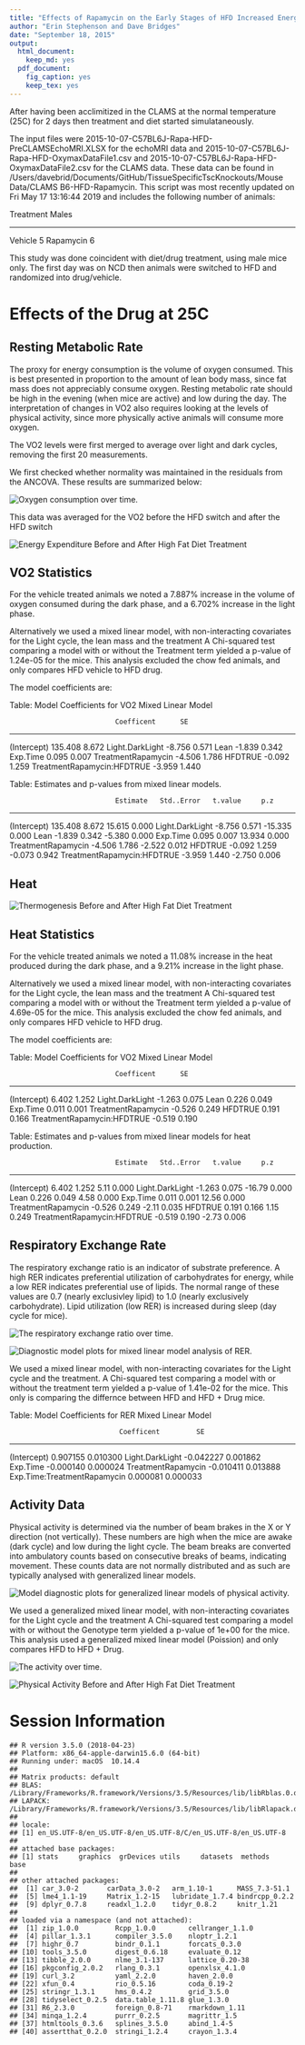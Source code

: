```yaml
---
title: "Effects of Rapamycin on the Early Stages of HFD Increased Energy Expenditure - Dont trust the statistics in this version"
author: "Erin Stephenson and Dave Bridges"
date: "September 18, 2015"
output:
  html_document:
    keep_md: yes
  pdf_document:
    fig_caption: yes
    keep_tex: yes
---
```






After having been acclimitized in the CLAMS at the normal temperature (25C) for 2 days then treatment and diet started simulataneously. 


The input files were 2015-10-07-C57BL6J-Rapa-HFD-PreCLAMSEchoMRI.XLSX for the echoMRI data and 2015-10-07-C57BL6J-Rapa-HFD-OxymaxDataFile1.csv  and 2015-10-07-C57BL6J-Rapa-HFD-OxymaxDataFile2.csv for the CLAMS data.  These data can be found in /Users/davebrid/Documents/GitHub/TissueSpecificTscKnockouts/Mouse Data/CLAMS B6-HFD-Rapamycin.  This script was most recently updated on Fri May 17 13:16:44 2019 and includes the following number of animals:


Treatment    Males
----------  ------
Vehicle          5
Rapamycin        6

This study was done coincident with diet/drug treatment, using male mice only.  The first day was on NCD then animals were switched to HFD and randomized into drug/vehicle.

# Effects of the Drug at 25C



## Resting Metabolic Rate

The proxy for energy consumption is the volume of oxygen consumed.  This is best presented in proportion to the amount of lean body mass, since fat mass does not appreciably consume oxygen.  Resting metabolic rate should be high in the evening (when mice are active) and low during the day.  The interpretation of changes in VO2 also requires looking at the levels of physical activity, since more physically active animals will consume more oxygen.

The VO2 levels were first merged to average over light and dark cycles, removing the first 20 measurements.  




We first checked whether normality was maintained in the residuals from the ANCOVA.  These results are summarized below:


![Oxygen consumption over time.](figures/vo2-time-course-1.png)

This data was averaged for the VO2 before the HFD switch and after the HFD switch

![Energy Expenditure Before and After High Fat Diet Treatment](figures/vo2-barplot-1.png)


## VO2 Statistics

For the vehicle treated animals we noted a 7.887% increase in the volume of oxygen consumed during the dark phase, and a 6.702% increase in the light phase.

Alternatively we used a mixed linear model, with non-interacting covariates for the Light cycle, the lean mass and the treatment  A Chi-squared test comparing a model with or without the Treatment term yielded a p-value of 1.24e-05 for the mice.  This analysis excluded the chow fed animals, and only compares HFD vehicle to HFD drug.

The model coefficients are:


Table: Model Coefficients for VO2 Mixed Linear Model

                              Coefficent      SE
---------------------------  -----------  ------
(Intercept)                      135.408   8.672
Light.DarkLight                   -8.756   0.571
Lean                              -1.839   0.342
Exp.Time                           0.095   0.007
TreatmentRapamycin                -4.506   1.786
HFDTRUE                           -0.092   1.259
TreatmentRapamycin:HFDTRUE        -3.959   1.440



Table: Estimates and p-values from mixed linear models.

                              Estimate   Std..Error   t.value     p.z
---------------------------  ---------  -----------  --------  ------
(Intercept)                    135.408        8.672    15.615   0.000
Light.DarkLight                 -8.756        0.571   -15.335   0.000
Lean                            -1.839        0.342    -5.380   0.000
Exp.Time                         0.095        0.007    13.934   0.000
TreatmentRapamycin              -4.506        1.786    -2.522   0.012
HFDTRUE                         -0.092        1.259    -0.073   0.942
TreatmentRapamycin:HFDTRUE      -3.959        1.440    -2.750   0.006

## Heat

![Thermogenesis Before and After High Fat Diet Treatment](figures/heat-barplot-1.png)



## Heat Statistics

For the vehicle treated animals we noted a 11.08% increase in the heat produced during the dark phase, and a 9.21% increase in the light phase.

Alternatively we used a mixed linear model, with non-interacting covariates for the Light cycle, the lean mass and the treatment  A Chi-squared test comparing a model with or without the Treatment term yielded a p-value of 4.69e-05 for the mice.  This analysis excluded the chow fed animals, and only compares HFD vehicle to HFD drug.

The model coefficients are:


Table: Model Coefficients for VO2 Mixed Linear Model

                              Coefficent      SE
---------------------------  -----------  ------
(Intercept)                        6.402   1.252
Light.DarkLight                   -1.263   0.075
Lean                               0.226   0.049
Exp.Time                           0.011   0.001
TreatmentRapamycin                -0.526   0.249
HFDTRUE                            0.191   0.166
TreatmentRapamycin:HFDTRUE        -0.519   0.190



Table: Estimates and p-values from mixed linear models for heat production.

                              Estimate   Std..Error   t.value     p.z
---------------------------  ---------  -----------  --------  ------
(Intercept)                      6.402        1.252      5.11   0.000
Light.DarkLight                 -1.263        0.075    -16.79   0.000
Lean                             0.226        0.049      4.58   0.000
Exp.Time                         0.011        0.001     12.56   0.000
TreatmentRapamycin              -0.526        0.249     -2.11   0.035
HFDTRUE                          0.191        0.166      1.15   0.249
TreatmentRapamycin:HFDTRUE      -0.519        0.190     -2.73   0.006

## Respiratory Exchange Rate

The respiratory exchange ratio is an indicator of substrate preference.  A high RER indicates preferential utilization of carbohydrates for energy, while a low RER indicates preferential use of lipids.  The normal range of these values are 0.7 (nearly exclusivley lipid) to 1.0 (nearly exclusively carbohydrate).  Lipid utilization (low RER) is increased during sleep (day cycle for mice).



![The respiratory exchange ratio over time.](figures/rer-time-course-1.png)

![Diagnostic model plots for mixed linear model analysis of RER.](figures/rer-statistics-untreated-1.png)

We used a mixed linear model, with non-interacting covariates for the Light cycle and the treatment.  A Chi-squared test comparing a model with or without the treatment term yielded a p-value of 1.41e-02 for the mice.  This only is comparing the differnce between HFD and HFD + Drug mice.


Table: Model Coefficients for RER Mixed Linear Model

                               Coefficent         SE
----------------------------  -----------  ---------
(Intercept)                      0.907155   0.010300
Light.DarkLight                 -0.042227   0.001862
Exp.Time                        -0.000140   0.000024
TreatmentRapamycin              -0.010411   0.013888
Exp.Time:TreatmentRapamycin      0.000081   0.000033


## Activity Data

Physical activity is determined via the number of beam brakes in the X or Y direction (not vertically).  These numbers are high when the mice are awake (dark cycle) and low during the light cycle.  The beam breaks are converted into ambulatory counts based on consecutive breaks of beams, indicating movement.  These counts data are not normally distributed and as such are typically analysed with generalized linear models.


![Model diagnostic plots for generalized linear models of physical activity.](figures/activity-statistics-1.png)

We used a generalized mixed linear model, with non-interacting covariates for the Light cycle and the treatment  A Chi-squared test comparing a model with or without the Genotype term yielded a p-value of 1e+00 for the mice.  This analysis used a generalized mixed linear model (Poission) and only compares HFD to HFD + Drug.


![The activity over time.](figures/activity-time-course-1.png)


![Physical Activity Before and After High Fat Diet Treatment](figures/activity-barplot-1.png)

# Session Information


```
## R version 3.5.0 (2018-04-23)
## Platform: x86_64-apple-darwin15.6.0 (64-bit)
## Running under: macOS  10.14.4
## 
## Matrix products: default
## BLAS: /Library/Frameworks/R.framework/Versions/3.5/Resources/lib/libRblas.0.dylib
## LAPACK: /Library/Frameworks/R.framework/Versions/3.5/Resources/lib/libRlapack.dylib
## 
## locale:
## [1] en_US.UTF-8/en_US.UTF-8/en_US.UTF-8/C/en_US.UTF-8/en_US.UTF-8
## 
## attached base packages:
## [1] stats     graphics  grDevices utils     datasets  methods   base     
## 
## other attached packages:
##  [1] car_3.0-2       carData_3.0-2   arm_1.10-1      MASS_7.3-51.1  
##  [5] lme4_1.1-19     Matrix_1.2-15   lubridate_1.7.4 bindrcpp_0.2.2 
##  [9] dplyr_0.7.8     readxl_1.2.0    tidyr_0.8.2     knitr_1.21     
## 
## loaded via a namespace (and not attached):
##  [1] zip_1.0.0         Rcpp_1.0.0        cellranger_1.1.0 
##  [4] pillar_1.3.1      compiler_3.5.0    nloptr_1.2.1     
##  [7] highr_0.7         bindr_0.1.1       forcats_0.3.0    
## [10] tools_3.5.0       digest_0.6.18     evaluate_0.12    
## [13] tibble_2.0.0      nlme_3.1-137      lattice_0.20-38  
## [16] pkgconfig_2.0.2   rlang_0.3.1       openxlsx_4.1.0   
## [19] curl_3.2          yaml_2.2.0        haven_2.0.0      
## [22] xfun_0.4          rio_0.5.16        coda_0.19-2      
## [25] stringr_1.3.1     hms_0.4.2         grid_3.5.0       
## [28] tidyselect_0.2.5  data.table_1.11.8 glue_1.3.0       
## [31] R6_2.3.0          foreign_0.8-71    rmarkdown_1.11   
## [34] minqa_1.2.4       purrr_0.2.5       magrittr_1.5     
## [37] htmltools_0.3.6   splines_3.5.0     abind_1.4-5      
## [40] assertthat_0.2.0  stringi_1.2.4     crayon_1.3.4
```
